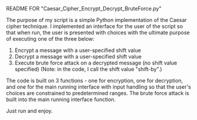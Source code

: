 README FOR "Caesar_Cipher_Encrypt_Decrypt_BruteForce.py"

The purpose of my script is a simple Python implementation of the Caesar cipher technique. I implemented an interface for the user of the script so that when run, the user is presented with choices with the ultimate purpose of executing one of the three below:
1. Encrypt a message with a user-specified shift value
2. Decrypt a message with a user-specified shift value
3. Execute brute force attack on a decrypted message (no shift value specified)
(Note: in the code, I call the shift value "shift-by".)

The code is built on 3 functions - one for encryption, one for decryption, and one for the main running interface with input handling so that the user's choices are constrained to predetermined ranges. The brute force attack is built into the main running interface function.

Just run and enjoy.